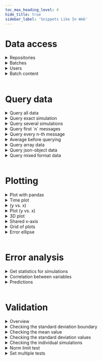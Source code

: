 ```yaml
---
toc_max_heading_level: 4
hide_title: true
sidebar_label: 'Snippets Like In Web'
---
```

# Data access

<details>
<summary>Repositories</summary>

<br />
<h3> All repositories</h3>
Get overview about the repositories:

```python
from citros_data_analysis import data_access as da

citros = da.CitrosDB()
citros.search_repo().print()
```
<br />
<h3> Exact repository</h3>

Get overview about exact repository 'my_repository':

```python
from citros_data_analysis import data_access as da

# --- adjust to your data --- #
repo_name = 'my_repository'
# --------------------------- #

citros = da.CitrosDB()
citros.search_repo(repo_name).print()
```
</details>

<details>
<summary>Batches</summary>

<br />
<h3> All batches </h3>
Get overview about the batches:

```python
from citros_data_analysis import data_access as da

citros = da.CitrosDB()
citros.search_batch().print()
```
<br />
<h3> Last created batch </h3>

Show information about my last created batch:

```python
from citros_data_analysis import data_access as da

citros = da.CitrosDB()
citros.search_batch(-1, user = 'me').print()
```
<br />
<h3> Exact batch </h3>

Show information about exact batch 'my_batch':

```python
from citros_data_analysis import data_access as da

# --- adjust to your data --- #
batch_name = 'my_batch'
# --------------------------- #

citros = da.CitrosDB()
citros.search_batch(batch_name).print()
```
<br />
<h3> Exact batch in the exact repository</h3>

Show information about the exact batch 'my_batch' in the repository 'my_repository':

```python
from citros_data_analysis import data_access as da

# --- adjust to your data --- #
repo_name = 'my_repository'
batch_name = 'my_batch'
# --------------------------- #

citros = da.CitrosDB()
citros.repo(repo_name).search_batch(batch_name).print()
```
</details>

<details>
<summary>Users</summary>

<br />
<h3> Table of users </h3>

Show table with user's information

```python
from citros_data_analysis import data_access as da

citros = da.CitrosDB()
citros.get_users()
```
<br />
<h3> Users and repositories they created </h3>

Print user's information as dictionary, including information about repositories they created:

```python
from citros_data_analysis import data_access as da

citros = da.CitrosDB()

citros.search_user(order_by = 'name').print()
```
</details>

<details>
<summary>Batch content</summary>

<br />
<h3> Data overview </h3>

<h4> General information </h4>
Show information about batch 'my_batch':

```python
from citros_data_analysis import data_access as da

# --- adjust to your data --- #
batch_name = 'my_batch'
# --------------------------- #

citros = da.CitrosDB()
citros.batch(batch_name).info().print()
```
<h4> Topic overview </h4>
Show information and structure of the data of the topic 'my_topic' from the batch 'my_batch':

```python
from citros_data_analysis import data_access as da

# --- adjust to your data --- #
batch_name = 'my_batch'
topic_name = 'my_topic'
# --------------------------- #

citros = da.CitrosDB()
citros.batch(batch_name).topic(topic_name).info().print()
```
<h4> Data structure </h4>
Show table with data structure for topic 'my_topic' of  the batch 'my_batch' :

```python
from citros_data_analysis import data_access as da

# --- adjust to your data --- #
batch_name = 'my_batch'
topic_name = 'my_topic'
# --------------------------- #

citros = da.CitrosDB()
citros.batch(batch_name).topic(topic_name).get_data_structure()
```
<br />
<h3> Minimum, maximum values, number of messages </h3>

<h4> Maximum value </h4>
Get maximum value of the column 'my_column' for the topic 'my_topic' from the batch 'my_batch':

```python
from citros_data_analysis import data_access as da

# --- adjust to your data --- #
batch_name = 'my_batch'
topic_name = 'my_topic'
column_name = 'my_column'
# --------------------------- #

citros = da.CitrosDB()
max_value = citros.batch(batch_name).topic(topic_name).get_max_value(column_name)
print(max_value)
```
<h4> Minimum value </h4>
Get minimum value of the column 'my_column' for the topic 'my_topic' from the batch 'my_batch':

```python
from citros_data_analysis import data_access as da

# --- adjust to your data --- #
batch_name = 'my_batch'
topic_name = 'my_topic'
column_name = 'my_column'
# --------------------------- #

citros = da.CitrosDB()
min_value = citros.batch(batch_name).topic(topic_name).get_min_value(column_name)
print(min_value)
```
<h4> Indices of the minimum and maximum values </h4>
Get minimum and maximum values of the column 'my_column' and corresponding to them values of sid and rid for the topic 'my_topic' from the batch 'my_batch':

```python
from citros_data_analysis import data_access as da

# --- adjust to your data --- #
batch_name = 'my_batch'
topic_name = 'my_topic'
column_name = 'my_column'
# --------------------------- #

citros = da.CitrosDB()
max_value, sid_max, rid_max = citros.batch(batch_name).topic(topic_name).get_max_value(column_name, return_index = True)
min_value, sid_min, rid_min = citros.batch(batch_name).topic(topic_name).get_min_value(column_name, return_index = True)
print(f"maximum value of the column {column_name} = {max_value}, corresponding sid = {sid_max}, rid = {rid_max}")
print(f"minimum value of the column {column_name} = {min_value}, corresponding sid = {sid_min}, rid = {rid_min}")
```
<h4> List unique values </h4>
Get list of simulation ids (sid) for the topic 'my_topic' from the batch 'my_batch':

```python
from citros_data_analysis import data_access as da

# --- adjust to your data --- #
batch_name = 'my_batch'
topic_name = 'my_topic'
# --------------------------- #

citros = da.CitrosDB()
sid_list = citros.batch(batch_name).topic(topic_name).get_unique_values('sid')
print(sid_list)
```
<h4> Number of messages </h4>
Get number of messages in the batch 'my_batch' for the topic 'my_topic':

```python
from citros_data_analysis import data_access as da

# --- adjust to your data --- #
batch_name = 'my_batch'
topic_name = 'my_topic'
# --------------------------- #

citros = da.CitrosDB()
n = citros.batch(batch_name).topic(topic_name).get_counts()
print(n)
```
<h4> Number of messages in each simulation</h4>
Get number of messages in the batch 'my_batch' for the topic 'my_topic' for each simulation id (sid):

```python
from citros_data_analysis import data_access as da

# --- adjust to your data --- #
batch_name = 'my_batch'
topic_name = 'my_topic'
# --------------------------- #

citros = da.CitrosDB()
n_by_sid = citros.batch(batch_name).topic(topic_name).get_counts(group_by='sid')
print(n_by_sid)
```
</details>
<br />

# Query data

<details>
<summary>Query all data</summary>

Query data from the batch 'my_batch' for topic 'my_topic':

```python
from citros_data_analysis import data_access as da

# --- adjust to your data --- #
batch_name = 'my_batch'
topic_name = 'my_topic'
# --------------------------- #

citros = da.CitrosDB()
df = citros.batch(batch_name).topic(topic_name).data()

#print first 5 rows of the obtained pandas.DataFrame
print(df.head(5))
```
</details>

<details>
<summary>Query exact simulation</summary>

Query data from the batch 'my_batch' for topic 'my_topic' for the exact simulation id (sid) = 1:

```python
from citros_data_analysis import data_access as da

# --- adjust to your data --- #
batch_name = 'my_batch'
topic_name = 'my_topic'
# --------------------------- #

citros = da.CitrosDB()
df = citros.batch(batch_name).topic(topic_name).sid(1).data()

#print first 5 rows of the obtained pandas.DataFrame
print(df.head(5))
```
</details>

<details>
<summary>Query several simulations </summary>

Query data from the batch 'my_batch' for topic 'my_topic' for simulation id (sid) = 1 and 2:

```python
from citros_data_analysis import data_access as da

# --- adjust to your data --- #
batch_name = 'my_batch'
topic_name = 'my_topic'
# --------------------------- #

citros = da.CitrosDB()
df = citros.batch(batch_name).topic(topic_name).sid([1, 2]).data()

#print first 5 rows of the obtained pandas.DataFrame
print(df.head(5))
```
</details>

<details>
<summary>Query first `n` messages </summary>

Query first `n` messages of the each simulation from batch 'my_batch' for topic 'my_topic'. Parameter `rid` is a serial number (starts from 0) in each simulation and by method `rid()` we can set the last rid to query:

```python
from citros_data_analysis import data_access as da

# --- adjust to your data --- #
batch_name = 'my_batch'
topic_name = 'my_topic'
n = 5
# --------------------------- #

citros = da.CitrosDB()
df = citros.batch(batch_name).topic(topic_name).rid(end = n-1).data()
print(df)
```
</details>

<details>
<summary>Query every n-th message  </summary>

Query every n-th message of each simulation from batch 'my_batch' for topic 'my_topic':

```python
from citros_data_analysis import data_access as da

# --- adjust to your data --- #
batch_name = 'my_batch'
topic_name = 'my_topic'
n = 5
# --------------------------- #

citros = da.CitrosDB()
df = citros.batch(batch_name).topic(topic_name).skip(n).data()

#print first 5 rows of the obtained pandas.DataFrame
print(df.head(5))
```
</details>

<details>
<summary>Average before querying</summary>

<br />
<h3> Average</h3>

Group and average every set of `n` consecutive messages of each simulation run and query averaged data from batch 'my_batch' for topic 'my_topic'. The queried column(s) must be numeric and explicitly specified.

```python
from citros_data_analysis import data_access as da

# --- adjust to your data --- #
batch_name = 'my_batch'
topic_name = 'my_topic'
data_column = 'my_column'
n = 5
# --------------------------- #

citros = da.CitrosDB()
df = citros.batch(batch_name).topic(topic_name).avg(n).data(data_column)

#print first 5 rows of the obtained pandas.DataFrame
print(df.head(5))
```
<br />
<h3> Moving average</h3>

Compute moving average with the window size equals `n` and then query each `s`-th message of the result. The queried column(s) must be numeric and explicitly specified.

```python
from citros_data_analysis import data_access as da

# --- adjust to your data --- #
batch_name = 'my_batch'
topic_name = 'my_topic'
data_column = 'my_column'
n = 5
s = 2
# --------------------------- #

citros = da.CitrosDB()
df = citros.batch(batch_name).topic(topic_name).move_avg(n, s).data(data_column)

#print first 5 rows of the obtained pandas.DataFrame
print(df.head(5))
```
</details>

<details>
<summary>Query array data  </summary>

<h4> Retrieve one column  </h4>
Let's consider a table for topic 'my_topic' from the batch 'my_batch', where each row under the 'data' column holds a dictionary (json-object) and within this dictionary, the key 'data' maps to a array of values, as shown:


|data                 |
|---------------------|
|{data: [1, 2, 3...]} |
|{data: [4, 5, 6...]} |
|...                  |


To extract the values from the first indexes from these arrays, follow these steps:

```python
from citros_data_analysis import data_access as da

# --- adjust to your data --- #
batch_name = 'my_batch'
topic_name = 'my_topic'
column_name = 'data.data[0]'
# --------------------------- #

citros = da.CitrosDB()

# index starts from 0, so refer to the first index as "[0]"
df = citros.batch(batch_name).topic(topic_name).data(column_name)

#print first 5 rows of the obtained pandas.DataFrame
print(df.head(5))
```
<h4> Retrieve several columns </h4>
Let's consider a table for topic 'my_topic' from the batch 'my_batch', where each row under the 'data' column holds a dictionary and within this dictionary, the key 'val' maps to a list of values, as shown:


|data                 |
|---------------------|
|{val: [1, 2, 3...]}  |
|{val: [4, 5, 6...]}  |
|...                  |


To extract the values, for example, from the first and second indexes from these arrays, follow these steps:

```python
from citros_data_analysis import data_access as da

# --- adjust to your data --- #
batch_name = 'my_batch'
topic_name = 'my_topic'
column_names = ['data.val[0]', 'data.val[1]']
# --------------------------- #

citros = da.CitrosDB()

# index starts from 0, so refer to the first index as "[0]" and to the second as "[1]"
df = citros.batch(batch_name).topic(topic_name).data(column_names)

#print first 5 rows of the obtained pandas.DataFrame
print(df.head(5))
```
<h4> Divide array by columns </h4>
Suppose for topic 'my_topic' from the batch 'my_batch' every row in the 'data' column contains a dictionary and within this dictionary, the 'data' key corresponds to a list that has a length of 3, as illustrated below:

|data              |
|------------------|
|{data: [1, 2, 3]} |
|{data: [4, 5, 6]} |
|...               |

To extract these values into separate columns and label them as 'x', 'y', and 'z', proceed as follows:

```python
from citros_data_analysis import data_access as da

# --- adjust to your data --- #
batch_name = 'my_batch'
topic_name = 'my_topic'
# --------------------------- #

new_column_names = ['x', 'y', 'z']
query = ['data.data['+str(i)+']' for i in range(len(new_column_names))]

citros = da.CitrosDB()
df = citros.batch(batch_name).topic(topic_name).data(query)
df.rename({query[i]: new_column_names[i] for i in range(len(query))}, axis = 1, inplace = True)

#print first 5 rows of the obtained pandas.DataFrame
print(df.head(5))
```
</details>

<details>
<summary>Query json-object data  </summary>

For topic 'my_topic' from batch 'my_batch' consider a table where the 'data' column holds dictionaries with keys 'x', 'y', and 'z', as illustrated:

|data                |
|--------------------|
|{x: 1, y: 2, z: 3}  |
|{x: 4, y: 5, z: 6}  |
|...                 |

To retrieve only the data corresponding to the keys 'x' and 'y':

```python
from citros_data_analysis import data_access as da

# --- adjust to your data --- #
batch_name = 'my_batch'
topic_name = 'my_topic'
column_names = ['data.x', 'data.y']
# --------------------------- #

citros = da.CitrosDB()

df = citros.batch(batch_name).topic(topic_name).data(column_names)

#print first 5 rows of the obtained pandas.DataFrame
print(df.head(5))
```
</details>

<details>
<summary>Query mixed format data  </summary>

If data has a very complex format, combining json-arrays and json-objects nested inside each other, for example like:

|data                           |
|-------------------------------
|{coord: {v: [0, {w: [1]} ] } } |
|{coord: {v: [0, {w: [2]} ] } } |
|...                            |

to retrieve values from array under the key 'w', batch is 'my_batch' and topic is 'my_topic':

```python
from citros_data_analysis import data_access as da

# --- adjust to your data --- #
batch_name = 'my_batch'
topic_name = 'my_topic'
column_name = 'data.coord.v[1].w[0]'
# --------------------------- #

citros = da.CitrosDB()

df = citros.batch(batch_name).topic(topic_name).data(column_name)

#print first 5 rows of the obtained pandas.DataFrame
print(df.head(5))
```
</details>
<br />

# Plotting

<details>
<summary>Plot with pandas</summary>

If the data for topic 'my_topic' in batch 'my_batch' looks like the following:



|data                |
|--------------------|
|{x: 1, y: 2, z: 3}  |
|{x: 4, y: 5, z: 6}  |
|...                 |


To plot a graph with 'data.y' on the vertical axis versus 'rid' on the horizontal axis, and to separate the data based on 'sid', follow these steps:

```python
from citros_data_analysis import data_access as da

# --- adjust to your data --- #
batch_name = 'my_batch'
topic_name = 'my_topic'

y = 'data.y'
# --------------------------- #

citros = da.CitrosDB()
citros.batch(batch_name).topic(topic_name).data(y)\
        .set_index(['rid','sid']).unstack()[y].plot()
```
</details>

<details>
<summary>Time plot</summary>

If the data for topic 'my_topic' in batch 'my_batch' looks like the following:

|data                |
|--------------------|
|{x: 1, y: 2, z: 3}  |
|{x: 4, y: 5, z: 6}  |
|...                 |

To plot 'data.x' against Time for each simulation (sid), where `Time` = `time_step` * rid:

```python
from citros_data_analysis import data_access as da
import matplotlib.pyplot as plt
fig, ax = plt.subplots()

# --- adjust to your data --- #
batch_name = 'my_batch'
topic_name = 'my_topic'

y = 'data.x'
# --------------------------- #

citros = da.CitrosDB()
citros.batch(batch_name).topic(topic_name).\
       time_plot(ax, var_name = y, time_step = 0.5, y_label = 'x', title_text = 'x vs. Time')
```
</details>

<details>
<summary>(y vs. x)</summary>

If the data for topic 'my_topic' in batch 'my_batch' looks like the following:


|data                |
|--------------------|
|{x: 1, y: 2, z: 3}  |
|{x: 4, y: 5, z: 6}  |
|...                 |


To plot a graph with 'data.y' on the vertical axis versus 'data.x' on the horizontal axis, separating data according to simulations (sid), do the following:

```python
from citros_data_analysis import data_access as da
import matplotlib.pyplot as plt
fig, ax = plt.subplots()

# --- adjust to your data --- #
batch_name = 'my_batch'
topic_name = 'my_topic'

x = 'data.x'
y = 'data.y'
# --------------------------- #

citros = da.CitrosDB()
citros.batch(batch_name).topic(topic_name).\
       xy_plot(ax, var_x_name = x, var_y_name = y, x_label = 'x', y_label = 'y', title_text = 'y vs. x')
```
</details>

<details>
<summary>Plot (y vs. x) </summary>

If the data under the topic 'my_topic' within the batch 'my_batch' is structured as follows:

|data                |
|--------------------|
|{x: 1, y: 2, z: 3}  |
|{x: 4, y: 5, z: 6}  |
|...                 |

To query this data and plot a graph of 'y vs. x', separating by simulation ids (sid):

```python
from citros_data_analysis import data_access as da

# --- adjust to your data --- #
batch_name = 'my_batch'
topic_name = 'my_topic'

x = 'data.x'
y = 'data.y'
# --------------------------- #

citros = da.CitrosDB()
df = citros.batch(batch_name).topic(topic_name).data([x, y])

fig, ax = citros.plot_graph(df, x, y, '-', title = 'y vs.x')
```
</details>

<details>
<summary>3D plot </summary>

If the data under the topic 'my_topic' within the batch 'my_batch' is structured as follows:

|data                |
|--------------------|
|{x: 1, y: 2, z: 3}  |
|{x: 4, y: 5, z: 6}  |
|...                 |

to query data and make a 3d plot 'z vs. x and y', separating by simulation ids (sid):

```python
from citros_data_analysis import data_access as da

# --- adjust to your data --- #
batch_name = 'my_batch'
topic_name = 'my_topic'

x = 'data.x'
y = 'data.y'
z = 'data.z'
# --------------------------- #

#specify whether the axis range should be the same for all axes, True by default
scale = False

citros = da.CitrosDB()
df = citros.batch(batch_name).topic(topic_name).data([x, y, z])

fig, ax = citros.plot_3dgraph(df, x, y, z, '--', title = 'z vs. x and y', scale = scale)
```
</details>

<details>
<summary>Shared x-axis </summary>

If the data under the topic 'my_topic' within the batch 'my_batch' is structured as follows:

|data                |
|--------------------|
|{x: 1, y: 2, z: 3}  |
|{x: 4, y: 5, z: 6}  |
|...                 |

to query and make two plots 'y vs. x' and 'z va. x', separating by simulation ids (sid):

```python
from citros_data_analysis import data_access as da

# --- adjust to your data --- #
batch_name = 'my_batch'
topic_name = 'my_topic'

x = 'data.x'
y = 'data.y'
z = 'data.z'
# --------------------------- #

citros = da.CitrosDB()
df = citros.batch(batch_name).topic(topic_name).data([x, y, z])

fig, ax = citros.multiple_y_plot(df, x, [y, z], '--')
```
</details>

<details>
<summary>Grid of plots </summary>

If the data under the topic 'my_topic' within the batch 'my_batch' is structured as follows:

|data                |
|--------------------|
|{x: 1, y: 2, z: 3}  |
|{x: 4, y: 5, z: 6}  |
|...                 |

To display a 3 x 3 matrix of graphs, where: (1) for the diagonal plots, show histograms depicting value distributions;
(2) for the off-diagonal plots, illustrate the pairwise relationships between x, y, and z, execute the following:

```python
from citros_data_analysis import data_access as da

# --- adjust to your data --- #
batch_name = 'my_batch'
topic_name = 'my_topic'

x = 'data.x'
y = 'data.y'
z = 'data.z'
# --------------------------- #

#specify whether the axis range should be the same for both axes, True by default
scale = False

citros = da.CitrosDB()
df = citros.batch(batch_name).topic(topic_name).data([x, y, z])

fig, ax = citros.multiplot(df, [x, y, z], '-', scale = scale)
```
</details>

<details>
<summary>Error ellipse </summary>

For the topic 'my_topic' in batch 'my_batch', if the data is structured as follows:

|data                |
|--------------------|
|{x: 1, y: 2, z: 3}  |
|{x: 4, y: 5, z: 6}  |
|...                 |

To plot error ellipse for the values of 'data.x' and 'data.y' columns that corresponds to the last point (rid) in each simulation (sid):

```python
from citros_data_analysis import data_access as da

# --- adjust to your data --- #

#specify batch and topic name
batch_name = 'my_batch'
topic_name = 'my_topic'

#specify columns to plot
x = 'data.x'
y = 'data.y'
# --------------------------- #

#create citrosDB object
citros = da.CitrosDB()

#get all possible sid:
sid_list = citros.batch(batch_name).topic(topic_name).get_unique_values('sid')
print(f"sid numbers: {sid_list}")

#for each sid get the last rid:
rid_dict = {}
for s in sid_list:
    rid_dict[s] = citros.batch(batch_name).topic(topic_name).sid(s).get_max_value('rid')
print(f"rid last numbers: {rid_dict}")

# get the values of 'data.x' and 'data.y', that corresponds to the last rid:
# we are creating an empty DataFrame 'df', query for the values of the exact sid and rid and add the result to the 'df'.
import pandas as pd
df = pd.DataFrame()
for s, r in rid_dict.items():
    df = pd.concat([df, citros.batch(batch_name).topic(topic_name).sid(s).rid(r).data([x, y])])

# print(df)
fig, ax = citros.plot_sigma_ellipse(df, x_label = x, y_label = y, 
                                    n_std = [1,2,3], plot_origin=False, bounding_error=False,
                                    set_x_label='x', set_y_label = 'y', title = 'Error ellipse')
```
</details>
<br />

# Error analysis

<details>
<summary>Get statistics for simulations</summary>

<br />
<h3> 1-dimensional vector </h3>
To analyze data of multiple simulations it is necessary to establish a correspondence between the values of the data from these different simulations. One approach is to select an independent variable, define a scale that is common to all simulations and assign indexes on this scale. Then, the values of variables from different simulations will be connected by this independent variable.

There are two ways to perform index assignment: divide the independent variable into N ranges, assign an index to each interval, and calculate the averages of the data values for each simulation in each range, or scale the independent variable to the interval [0,1], define a new range of N points uniformly distributed from 0 to 1, and interpolate data points over this new interval. The first approach corresponds to the bin_data() method, while the second is implemented by the scale_data() method.

Let's consider a table for topic 'my_topic' from the batch 'my_batch', where each row under the 'data' column holds a dictionary and within this dictionary, under the key 'data' is a list of values, as shown:

|data                 |
|---------------------|
|{data: [1, 2, 3...]} |
|{data: [4, 5, 6...]} |
|...                  |

Let's consider that we would like to calculate statistics among simulations for the values at the first position of the list. An independent variable can be set using values, for instance, from the second position. Also, in some cases, an array of the independent variables be constructed using the 'rid' column, which represents a step in each simulation.
Let's assume, that in each simulation value is recorded every 0.2 seconds, so we can construct and independent variable Time = rid*0.2.

```python
# --- adjust to your data --- #

# Set batch and topic names.
batch_name = 'my_batch'
topic_name = 'my_topic'

# Data is queried from the first index:
data_label = 'data.data[0]'

# Set method of index assignment as 'scale' or 'bin':
method = 'bin'

# Set time step to construct independent variable column as: Time = rid*time_step.
time_step  = 0.2
# --------------------------- #

# Import 'data_access' and 'error_analysis' modules and create CitrosDB object:
from citros_data_analysis import data_access as da
from citros_data_analysis import error_analysis as analysis
citros = da.CitrosDB()

# Query data:
df = citros.batch(batch_name).topic(topic_name).data(data_label)

# Construct independent variable column as: Time = rid*time_step.
df['Time'] = df['rid']*time_step

# Construct CitrosData object, setting 'data.data[0]' as a data-column:
dataset = analysis.CitrosData(df, data_label = data_label, units = 'm')

# set an independent variable as 'Time' (column, that we constructed previously) by label by `param_label`:
if method == 'bin':
    db = dataset.bin_data(n_bins = 50, param_label = 'Time')
# or
elif method == 'scale':
    db = dataset.scale_data(n_points = 50, param_label = 'Time')
else:
    print('please define method of index assignment: "scale" or "bin"')

# Get statistics.
# When data is binned or interpolated, for each of the index the mean values, covariant matrix 
# and standard deviations (the square root the covariant matrix diagonal elements) may be calculated.
# The output table is a pandas DataFrame:

stat = db.get_statistics(return_format = 'citrosStat')

# `stat` contains 3 attributes:
# the mean values (type - pandas.DataFrame):
print('mean values:\n', stat.mean.head(5))

# the standard deviation (type - pandas.DataFrame):
print('standard deviation:\n', stat.std.head(5))

# the covariance matrix (type - pandas.Series):
print('covariance matrix:\n', stat.covar_matrix.head(5))

# Method head(n) of pandas.DataFrame is used to show the first n rows of the table


# Plot statistics.
db.show_statistics()
# by default, it plots +-3 standard deviation boundary.
# To plot for another number of standard deviations, for example for +- 5std boundary: n_std = 5
# you may style area between standard deviation boundaries: by std_area = True fill area with color.
# by std_lines = False - remove lines of the boundary :
db.show_statistics(n_std = 5, std_area = True, std_lines = False)
```
<br />
<h3> N-dimensional vector </h3>

The same example as for the [1-dimensional vector](#get-statistics-for-simulations-1-dimensional-vector), but for the multidimensional vector.

Suppose for topic 'my_topic' from the batch 'my_batch' every row in the 'data' column contains a dictionary and within this dictionary, the 'data' key corresponds to a list that has a length of 3, as illustrated below:

|data              |
|------------------|
|{data: [1, 2, 3]} |
|{data: [4, 5, 6]} |
|...               |

```python
# --- adjust to your data --- #

# Set batch and topic names.
batch_name = 'my_batch'
topic_name = 'my_topic'

# Data is queried from the first, second, and third indices.
# you can explicitly list columns you would like to query:
data_labels = ['data.data[0]', 'data.data[1]', 'data.data[2]']
# or if the entire array is needed, it can be queried, in this example, simply as 'data.data'.
# This way, when the CitrosData object is created, the array will be automatically divided into separate columns
# data_labels = 'data.data'

# Set method of index assignment as 'scale' or 'bin':
method = 'bin'

# Set time step to construct independent variable column as: Time = rid*time_step.
time_step  = 0.2
# --------------------------- #

# Import 'data_access' and 'error_analysis' modules and create CitrosDB object:
from citros_data_analysis import data_access as da
from citros_data_analysis import error_analysis as analysis
citros = da.CitrosDB()

# Query data:
df = citros.batch(batch_name).topic(topic_name).data(data_labels)

# Construct independent variable column as: Time = rid*time_step.
df['Time'] = df['rid']*time_step

# Construct CitrosData object:
dataset = analysis.CitrosData(df, data_label = data_labels, units = 'm')

# set an independent variable as 'Time' (column, that we constructed previously) by label by `param_label`:
if method == 'bin':
    db = dataset.bin_data(n_bins = 50, param_label = 'Time')
# or
elif method == 'scale':
    db = dataset.scale_data(n_points = 50, param_label = 'Time')
else:
    print('please define method of index assignment: "scale" or "bin"')


# Get statistics.
# When data is binned or interpolated, for each of the index mean values, covariant matrix 
# and standard deviations (the square root the covariant matrix diagonal elements) may be calculated.
# The output table is a pandas DataFrame:
stat = db.get_statistics(return_format = 'citrosStat')

# `stat` contains 3 attributes:
# the mean values (type - pandas.DataFrame):
print('mean values:\n', stat.mean.head(5))

# the standard deviation (type - pandas.DataFrame):
print('standard deviation:\n', stat.std.head(5))

# the covariance matrix (type - pandas.Series):
print('covariance matrix:\n', stat.covar_matrix.head(5))

# Method head(n) of pandas.DataFrame is used to show the first n rows of the table


# Plot statistics.
db.show_statistics()
# by default, it plots +-3 standard deviation boundary.
# To plot for another number of standard deviations, for example for +- 5std boundary: n_std = 5
# you may style area between standard deviation boundaries: by std_area = True fill area with color.
# by std_lines = False - remove lines of the boundary:
db.show_statistics(n_std = 5, std_area = True, std_lines = False)
```
</details>

<details>
<summary>Correlation between variables</summary>

For topic 'my_topic' from batch 'my_batch' consider a table where the 'data' column holds dictionaries with keys 'x', 'y', and 'time', as illustrated:

|data                     |
|-------------------------|
|{x: 1, y: 2, time: 0.1}  |
|{x: 4, y: 5, time: 0.2}  |
|...                      |

First, the values from different simulations should be corresponded with each other. For this purpose a common scale may be established through the independent variable. Two methods may be applied. The first one is to divide the independent variable into N ranges, index each, and average the data values within those ranges; it is implemented by `bin_data()` method. The second one is to scale the independent variable between [0,1], set N uniformly distributed points in this range, and interpolate data over this interval; this approach is implemented by method `scale_data()`.

Let's choose 'data.time' as an independent variable, set indices and collect the statistics among different simulations and plot the correlation 'data.x' vs. 'data.y'.

```python
# --- adjust to your data --- #

# Set batch and topic names.
batch_name = 'my_batch'
topic_name = 'my_topic'

# Data labels to plot correlation for
x = 'data.x'
y = 'data.y'

# Independent variable label
independent_var_label = 'data.time'

# Set method of index assignment as 'scale' or 'bin':
method = 'bin'

# Index to plot corelation for:
slice_id = 1
# or if the index number is unknown, `slice_val` parameter may be used to define 
# the approximate value of the independent variable. The nearest to this value index will be set.
# if the method of index assignment is set as 'scale', do not forget that the interval slice_val is [0, 1].
slice_val = 0.1

# To add bounding error to the plot, set bounding_error = True:
bounding_error = False
# --------------------------- #

# Import 'data_access' and 'error_analysis' modules and create CitrosDB object to query data:
from citros_data_analysis import data_access as da
from citros_data_analysis import error_analysis as analysis
citros = da.CitrosDB()

# Query data
df = citros.batch(batch_name).topic(topic_name).data([x, y, independent_var_label])

# Construct CitrosData object, setting 'data.x' and 'data.y' as a data-columns:
dataset = analysis.CitrosData(df, data_label = [x, y], units = 'm')

# Use method scale_data() or bin_data() to get correspondence between different simulation and assign indexes to independent_var_label axis:

if method == 'bin':
    db = dataset.bin_data(n_bins = 50, param_label = independent_var_label)
# or
elif method == 'scale':
    db = dataset.scale_data(n_points = 50, param_label = independent_var_label)
else:
    print('please define method of index assignment: "scale" or "bin"')

# Plot correlation plot for the exact index:
ellipse_param = db.show_correlation(x_col = x, y_col = y,
                                    slice_id = slice_id,
                                    n_std = 3,
                                    bounding_error = bounding_error,
                                    return_ellipse_param = True)

# Print ellipse parameters:
print("ellipse parameters:")
print(f"center: {ellipse_param['x']}, {ellipse_param['y']}")
print(f"width: {ellipse_param['width']}, height: {ellipse_param['height']}")
print(f"angle: {ellipse_param['alpha']}\n")
if bounding_error:
    print(f"radius of the error circle: {ellipse_param['bounding_error']}\n")

# As an alternative, instead of setting the exact value of index (`slice_id`), the approximate
# value of the independent variable may be provided by `slice_val`. Then the nearest to this value index will be adopted.
#the number of error ellipses and their radii are controlled by parameter `n_std`
db.show_correlation(x_col = x, y_col = y,
                    slice_val = slice_val,
                    n_std = [1, 2, 3],
                    bounding_error = bounding_error)
```
</details>

<details>
<summary>Predictions</summary>

Let's assume that in batch 'my_batch' for the topic 'my_topic' there are four simulations, each of them corresponds to the different value of some parameter 'M'. Also let's consider that each cell in the 'data' column contains a dictionary:

|data               |
|-------------------|
|{x: 1, time: 0.1}  |
|{x: 4, time: 0.2}  |
|...                |

To conduct a comparison of the values of different simulations, the correspondence between these values should be established. That may be done by assigning indices through independent variable. One of the approach is to to divide the independent variable into N ranges, index each, and average the data values within those ranges; it is implemented by `bin_data()` method. The second one is to scale the independent variable between [0,1], set N uniformly distributed points in this range, and interpolate data over this interval; this approach is implemented by method `scale_data()`.

Let's set 'data.time' as an independent variable and find the prediction for the 'data.x' variable for value of M = M0. 

```python
# --- adjust to your data --- #

# Set batch and topic names.
batch_name = 'my_batch'
topic_name = 'my_topic'

# Data labels to plot correlation for 
data_label = 'data.x'

# Independent variable label
independent_var_label = 'data.time'

# Set method of index assignment as 'scale' or 'bin':
method = 'bin'

# Define which simulation (sid) corresponds to which value of parameter M:
# Let's assume that sid = 0 corresponds to M = -1.5; sid = 1, M = 0, sid = 2, M = 2.5; sid = 3, M = 4:
M = {0: -1.5, 1: 0, 2: 2.5, 3: 4}

# And we would like to find value for the M = 1:
M0 = 1

# Prediction method: 'neural_net' - neural net regression, 'poly' - polynomial regression ('poly') or 'gmm' - gaussian mixture model
predict_method = 'poly'
# --------------------------- #

# Import 'data_access' and 'error_analysis' modules and create CitrosDB object to query data:
from citros_data_analysis import data_access as da
from citros_data_analysis import error_analysis as analysis
citros = da.CitrosDB()

# Create CitrosDataArray object:
db_array = analysis.CitrosDataArray()

# Query data for each of the M parameter, assign indexes over 'data.time' axis to set
# correspondence between different simulations and pass the result to CitrosDataArray that we created:
for s, m in M.items():
    #query data
    df = citros.batch(batch_name).topic(topic_name).sid(s).data([data_label, independent_var_label])

    #create CitrosData object and set 'data.t' as a parameter.
    dataset = analysis.CitrosData(df,  
                                 data_label = data_label,
                                 parameters = {'M': m})
    if method == 'bin':
        db = dataset.bin_data(n_bins = 50, param_label = independent_var_label, show_fig = False)
    # or
    elif method == 'scale':
        db = dataset.scale_data(n_points = 50, param_label = independent_var_label, show_fig = False)
    else:
        print('please define method of index assignment: "scale" or "bin"')

    #store in CitrosDataArray by add_db() method
    db_array.add_db(db)

# Get the prediction with the defined prediction method:

if predict_method == 'poly':
    result = db_array.get_prediction(parameters = {'M': M0},
                                    method = 'poly', 
                                    n_poly = 2,
                                    show_fig = True)
elif predict_method == 'neural_net':
    result = db_array.get_prediction(parameters = {'M': M0}, 
                                     method = 'neural_net',
                                     activation='tanh', max_iter = 200, solver='lbfgs',
                                     hidden_layer_sizes = (8,), random_state = 9,
                                     show_fig = True)
elif predict_method == 'gmm':
    result = db_array.get_prediction(parameters = {'M': M0}, 
                                     method = 'gmm',
                                     show_fig = True)
else:
    print('define prediction method as "neural_net", "poly" or "gmm"')
    result = None

if result is not None:
    print(result.head(5))
```
</details>
<br />

# Validation

<details>
<summary>Overview</summary>

Let's consider a table for topic 'my_topic' from the batch 'my_batch', where each row under the 'data' column contains dictionaries with keys 'x', 'y', and 'z', as illustrated:



|data                |
|--------------------|
|{x: 1, y: 2, z: 3}  |
|{x: 4, y: 5, z: 6}  |
|...                 |


Let's assume that there are number of simulations (sids) and we would like to perform several test on this data to evaluate the quality of the simulation results.

The pipeline is the following: query data, define the independent variable (that is used to establish the correspondence between different simulations), set test parameters.


</details>

<details>
<summary>Checking the standard deviation boundary</summary>

Whether the standard deviation boundary is within the limits.

```python
# --- adjust to your data --- #

# Set batch and topic names.
batch_name = 'my_batch'
topic_name = 'my_topic'

# Data labels
data_labels = ['data.x', 'data.y', 'data.z']

# Set time step to construct independent variable column as: Time = rid*time_step.
time_step  = 0.2

# 'method' defines how the index assignment will be done:
#    - 'scale': by scaling independent variable to unit interval and interpolating data on this interval,
#    - 'bin': by dividing independent variable on bins and calculating mean data values among points fallen in each bin
method = 'bin'

# limits: a one value to set the same +-limits to each element of the vector, for examples limits = 0.25
#        list of values to set +-limits for each vector element, for examples limits = [0.25, 0.5, 100]
#        list of lists to set lower and upper intervals separately, for examples limits = [0.25, [-0.3, 0.8], [-150, 100]]
limits = [0.25, [-0.3, 0.8], [-150, 100]]

# number of standard deviations in standard deviation boundary
n_std = 3

# whether nan values are treated as passed test or not
nan_passed = True

# to style the output plot:
# std_area - set True to fill with color standard deviation boundary
std_area = False
# std_lines - set False to remove standard deviation boundary lines
std_lines = True
# std_color - set standard deviation boundary color, default 'b'
std_color = 'b'
# --------------------------- #

from citros_data_analysis import data_access as da
from citros_data_analysis import validation as va

citros = da.CitrosDB()

# query data.
df = citros.batch(batch_name).topic(topic_name).data(data_labels)
# construct independent variable column as: Time = rid*time_step
df['Time'] = df['rid']*time_step

# construct Validation object. It determines how the data will be preprocessed: 
#'data_label' determine data columns, 
#'param_label' is for independent variable that will be used for defining indexes and setting correspondence between different sids 
#'method' defines how the index assignment will be done:
#    - 'scale': by scaling independent variable to unit interval and interpolating data on this interval,
#    - 'bin': by dividing independent variable on bins and calculating mean data values among points fallen in each bin
#'num' determines number of points if method set as 'scale' or bins if 'method' set as 'bin':
V = va.Validation(df, data_label = data_labels, param_label = 'Time', 
                  method = method, num = 50, units = 'm')

# Set test
log, table, fig = V.std_bound_test(limits = limits, n_std = n_std, nan_passed = nan_passed, 
            std_area = std_area, std_lines = std_lines, std_color = std_color)

# print the report of the test:
log.print()

#DataFrame table that for each point indicates whether it passes the test or not:
print(table.head(5)) #method head(n) shows first n rows of the DataFrame table
```
</details>

<details>
<summary>Checking the mean value</summary>
Test whether the mean values are within the defined boundaries.
Even when some points of the individual simulations may exceed the limits, but the test will be passed for those, whose mean values are within limits.

```python
# --- adjust to your data --- #

# Set batch and topic names.
batch_name = 'my_batch'
topic_name = 'my_topic'

# Data labels
data_labels = ['data.x', 'data.y', 'data.z']

# Set time step to construct independent variable column as: Time = rid*time_step.
time_step  = 0.2

# 'method' defines how the index assignment will be done:
#    - 'scale': by scaling independent variable to unit interval and interpolating data on this interval,
#    - 'bin': by dividing independent variable on bins and calculating mean data values among points fallen in each bin
method = 'bin'

# limits: a one value to set the same +-limits to each element of the vector, for examples limits = 0.25
#        list of values to set +-limits for each vector element, for examples limits = [0.25, 0.5, 100]
#        list of lists to set lower and upper intervals separately, for examples limits = [0.25, [-0.3, 0.8], [-150, 100]]
limits = [0.05, 0.05, [-1, 3]]

# whether nan values are treated as passed test or not
nan_passed = True
# --------------------------- #

from citros_data_analysis import data_access as da
from citros_data_analysis import validation as va

citros = da.CitrosDB()

# query data.
df = citros.batch(batch_name).topic(topic_name).data(data_labels)
# construct independent variable column as: Time = rid*time_step
df['Time'] = df['rid']*time_step

# construct Validation object. It determines how the data will be preprocessed: 
#'data_label' determine data columns, 
#'param_label' is for independent variable that will be used for defining indexes and setting correspondence between different sids 
#'method' defines how the index assignment will be done:
#    - 'scale': by scaling independent variable to unit interval and interpolating data on this interval,
#    - 'bin': by dividing independent variable on bins and calculating mean data values among points fallen in each bin
#'num' determines number of points if method set as 'scale' or bins if 'method' set as 'bin':
V = va.Validation(df, data_label = data_labels, param_label = 'Time', 
                  method = method, num = 50, units = 'm')

# Set test
log, table, fig = V.mean_test(limits = limits)

# print the report of the test:
log.print()

#DataFrame table that for each point indicates whether it passes the test or not:
print(table.head(5)) #method head(n) shows first n rows of the DataFrame table
```
</details>

<details>
<summary>Checking the standard deviation values</summary>
Whether the standard deviation values do not exceed the limits.

```python
# --- adjust to your data --- #

# Set batch and topic names.
batch_name = 'my_batch'
topic_name = 'my_topic'

# Data labels
data_labels = ['data.x', 'data.y', 'data.z']

# Set time step to construct independent variable column as: Time = rid*time_step.
time_step  = 0.2

# 'method' defines how the index assignment will be done:
#    - 'scale': by scaling independent variable to unit interval and interpolating data on this interval,
#    - 'bin': by dividing independent variable on bins and calculating mean data values among points fallen in each bin
method = 'bin'

# limits: a one value to set the same limit to each element of the vector, for examples limits = 0.25
#        list of values to set the limits for each vector element, for examples limits = [0.25, 0.5, 100]
limits = [0.25, 0.5, 100]

# number of standard deviations in standard deviation boundary
n_std = 3

# whether nan values are treated as passed test or not
nan_passed = True

# to style the output plot:
# std_area - set True to fill with color standard deviation boundary
std_area = False
# std_lines - set False to remove standard deviation lines
std_lines = True
# std_color - set standard deviation color, default 'b'
std_color = 'b'
# --------------------------- #

from citros_data_analysis import data_access as da
from citros_data_analysis import validation as va

citros = da.CitrosDB()

# query data.
df = citros.batch(batch_name).topic(topic_name).data(data_labels)
# construct independent variable column as: Time = rid*time_step
df['Time'] = df['rid']*time_step

# construct Validation object. It determines how the data will be preprocessed: 
#'data_label' determine data columns, 
#'param_label' is for independent variable that will be used for defining indexes and setting correspondence between different sids 
#'method' defines how the index assignment will be done:
#    - 'scale': by scaling independent variable to unit interval and interpolating data on this interval,
#    - 'bin': by dividing independent variable on bins and calculating mean data values among points fallen in each bin
#'num' determines number of points if method set as 'scale' or bins if 'method' set as 'bin':
V = va.Validation(df, data_label = data_labels, param_label = 'Time', 
                  method = method, num = 50, units = 'm')

# Set test
log, table, fig = V.std_test(limits = limits, n_std = n_std, nan_passed = nan_passed, 
            std_area = std_area, std_lines = std_lines, std_color = std_color)

# print the report of the test:
log.print()

#DataFrame table that for each point indicates whether it passes the test or not:
print(table.head(5)) #method head(n) shows first n rows of the DataFrame table
```
</details>

<details>
<summary>Checking the individual simulations </summary>


```python
# --- adjust to your data --- #

# Set batch and topic names.
batch_name = 'my_batch'
topic_name = 'my_topic'

# Data labels
data_labels = ['data.x', 'data.y', 'data.z']

# Set time step to construct independent variable column as: Time = rid*time_step.
time_step  = 0.2

# 'method' defines how the index assignment will be done:
#    - 'scale': by scaling independent variable to unit interval and interpolating data on this interval,
#    - 'bin': by dividing independent variable on bins and calculating mean data values among points fallen in each bin
method = 'bin'

# limits: a one value to set the same +-limits to each element of the vector, for examples limits = 0.25
#        list of values to set +-limits for each vector element, for examples limits = [0.25, 0.5, 100]
#        list of lists to set lower and upper intervals separately, for examples limits = [0.25, [-0.3, 0.8], [-150, 100]]
limits = [0.05, 0.15, [-1, 3]]

# whether nan values are treated as passed test or not
nan_passed = True
# --------------------------- #

from citros_data_analysis import data_access as da
from citros_data_analysis import validation as va

citros = da.CitrosDB()

# query data.
df = citros.batch(batch_name).topic(topic_name).data(data_labels)
# construct independent variable column as: Time = rid*time_step
df['Time'] = df['rid']*time_step

# construct Validation object. It determines how the data will be preprocessed: 
#'data_label' determine data columns, 
#'param_label' is for independent variable that will be used for defining indexes and setting correspondence between different sids 
#'method' defines how the index assignment will be done:
#    - 'scale': by scaling independent variable to unit interval and interpolating data on this interval,
#    - 'bin': by dividing independent variable on bins and calculating mean data values among points fallen in each bin
#'num' determines number of points if method set as 'scale' or bins if 'method' set as 'bin':
V = va.Validation(df, data_label = data_labels, param_label = 'Time', 
                  method = method, num = 50, units = 'm')

# Set test
log, table, fig = V.sid_test(limits = limits)

# print the report of the test:
log.print()

#DataFrame table that for each point indicates whether it passes the test or not:
print(table.head(5)) #method head(n) shows first n rows of the DataFrame table
```
</details>

<details>
<summary>Norm limit test</summary>
Test whether the norm of each simulation do not exceed the given limit

```python
# --- adjust to your data --- #

# Set batch and topic names.
batch_name = 'my_batch'
topic_name = 'my_topic'

# Data labels
data_labels = ['data.x', 'data.y', 'data.z']

# Set time step to construct independent variable column as: Time = rid*time_step.
time_step  = 0.2

# 'method' defines how the index assignment will be done:
#    - 'scale': by scaling independent variable to unit interval and interpolating data on this interval,
#    - 'bin': by dividing independent variable on bins and calculating mean data values among points fallen in each bin
method = 'bin'

# type of the norm:
#     - 'Linf' - test whether absolute maximum of each simulation is less then the limits
#     - 'L2' - test whether for each simulation the Euclidean norm (square root of the sum of the squares) 
#     does not exceed the given limit
norm_type = 'Linf'

# limits: a one value to set the same +-limits to each element of the vector, for examples limits = 0.25
#        list of values to set +-limits for each vector element, for examples limits = [0.25, 0.5, 100]
limits = [0.2, 0.2, 15]
# --------------------------- #

from citros_data_analysis import data_access as da
from citros_data_analysis import validation as va

citros = da.CitrosDB()

# query data.
df = citros.batch(batch_name).topic(topic_name).data(data_labels)
# construct independent variable column as: Time = rid*time_step
df['Time'] = df['rid']*time_step

# construct Validation object. It determines how the data will be preprocessed: 
#'data_label' determine data columns, 
#'param_label' is for independent variable that will be used for defining indexes and setting correspondence between different sids 
#'method' defines how the index assignment will be done:
#    - 'scale': by scaling independent variable to unit interval and interpolating data on this interval,
#    - 'bin': by dividing independent variable on bins and calculating mean data values among points fallen in each bin
#'num' determines number of points if method set as 'scale' or bins if 'method' set as 'bin':
V = va.Validation(df, data_label = data_labels, param_label = 'Time', 
                  method = method, num = 50, units = 'm')

# Set test
log, table, fig = V.norm_test(norm_type = norm_type, limits = limits)

# print the report of the test:
log.print()

#DataFrame table that for each point indicates whether it passes the test or not:
print(table.head(5)) #method head(n) shows first n rows of the DataFrame table
```
</details>

<details>
<summary>Set multiple tests</summary>
Set several tests at once.

```python
# --- adjust to your data --- #

# Set batch and topic names.
batch_name = 'my_batch'
topic_name = 'my_topic'

# Data labels
data_labels = ['data.x', 'data.y', 'data.z']

# Set time step to construct independent variable column as: Time = rid*time_step.
time_step  = 0.2

# 'method' defines how the index assignment will be done:
#    - 'scale': by scaling independent variable to unit interval and interpolating data on this interval,
#    - 'bin': by dividing independent variable on bins and calculating mean data values among points fallen in each bin
method = 'bin'

# Define parameters of the tests as dictionaries with key being the test name ('std_bound', 'mean', 'sid', 'norm_L2', 'norm_Linf'):
define_tests = {'std_bound' : {'limits' : [0.2, 0.2, [-2, 4]], 'n_std': 3},
                'norm_Linf' : {'limits' : [0.1, 0.1, 2]}}
# --------------------------- #

from citros_data_analysis import data_access as da
from citros_data_analysis import validation as va

citros = da.CitrosDB()

# query data.
df = citros.batch(batch_name).topic(topic_name).data(data_labels)
# construct independent variable column as: Time = rid*time_step
df['Time'] = df['rid']*time_step

# construct Validation object. It determines how the data will be preprocessed: 
#'data_label' determine data columns, 
#'param_label' is for independent variable that will be used for defining indexes and setting correspondence between different sids 
#'method' defines how the index assignment will be done:
#    - 'scale': by scaling independent variable to unit interval and interpolating data on this interval,
#    - 'bin': by dividing independent variable on bins and calculating mean data values among points fallen in each bin
#'num' determines number of points if method set as 'scale' or bins if 'method' set as 'bin':
V = va.Validation(df, data_label = data_labels, param_label = 'Time', 
                  method = method, num = 50, units = 'm')

# Set tests
logs, tables, figs = V.set_tests(test_method = define_tests)

#logs, tables, figs are the dictionaries with the corresponding to each test log, table and fig, 
#where key of the dictionary is the name of the test:
logs['std_bound'].print()
print(tables['norm_Linf'])
```
</details>

